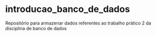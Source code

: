 # introducao_banco_de_dados
Repositório para armazenar dados referentes ao trabalho prático 2 da disciplina de banco de dados
